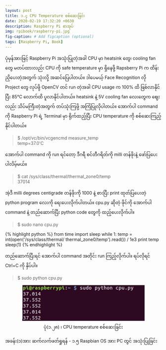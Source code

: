 ```yaml
---
layout: post
title: ၁.၄ CPU Temperature စစ်ဆေးခြင်း
date: 2020-02-19 17:32:20 +0630
description: Raspberry Pi စာအုပ်
img: rpibook/raspberry-pi.jpg
fig-caption: # Add figcaption (optional)
tags: [Raspberry Pi, Book]
---
```

ပုံမှန်အားဖြင့် Raspberry Pi အသုံးပြုတဲ့အခါ CPU မှာ heatsink တွေ၊ cooling fan တွေ မတပ်ထားလည်း CPU ကို safe temperature မှာ ရှိနေဖို့ Rapsberry Pi က ထိန်းညှိပေးတဲ့အတွက် သုံးလို့ အဆင်ပြေပါတယ်။ ဒါပေမယ့် Face Recognition လို Project တွေ လုပ်ဖို့ OpenCV တင် run တဲ့အခါ CPU usage က 100% ထိ ဖြစ်လာနိုင်ပြီး 85°C လောက်ထိ ပူလာနိုင်ပါတယ်။ heatsink နဲ့ 5V cooling fan လေးတွေက ဈေးလည်း သိပ်မကြီးတဲ့အတွက် တပ်သုံးကြဖို့ အကြံပြုလိုပါတယ်။ အောက်ပါ command ကို Raspberry Pi ရဲ့ Terminal မှာ ရိုက်ထည့်ပြီး CPU temperature ကို စစ်ဆေးကြည့်နိုင်ပါတယ်။

> $ /opt/vc/bin/vcgencmd measure_temp <br />
> temp=37.0'C

အောက်ပါ command ကို run ရင်တော့ ဒီဂရီ စင်တီဂရိတ်ကို milli တန်ဖိုးနဲ့ ဖော်ပြပေးပါလိမ့်မယ်။

> $ cat /sys/class/thermal/thermal_zone0/temp <br />
> 37014

အဲ့ဒီ milli degrees centigrade တန်ဖိုးကို 1000 နဲ့ စားပြီး print ထုတ်ပြပေးတဲ့ python program လေးကို ရေးပေးလိုက်ပါတယ်။ cpu.py ဆိုတဲ့ ဖိုင်ကို အောက်ပါ command နဲ့ တည်ဆောက်ပြီး python code တွေကို ထည့်ပေးလိုက်ပါ။

> $ sudo nano cpu.py

{% highlight python %}
from time import sleep
while 1:
  temp = int(open('/sys/class/thermal/ thermal_zone0/temp').read()) / 1e3
  print temp
  sleep(1)
{% endhighlight %}

တည်ဆောက်ပြီးရင် အောက်ပါ command အတိုင်း run ကြည့်လိုက်ပါ။ ရပ်လိုရင် Ctrl+C ကို နှိပ်ပါ။

> $ sudo python cpu.py

<p align="center">
<img src="/assets/img/rpibook/cpu.png">
<br>
<a>ပုံ(၁.၂၈) ၊ CPU temperature စစ်ဆေးခြင်း</a>
</p>

အခန်း(၁)အား ဆက်လက်ဖတ်ရှုရန် - <a style="text-decoration:none" href="https://rpibook.github.io">၁.၅ Raspbian OS အား PC တွင် အသုံးပြုခြင်း</a>
